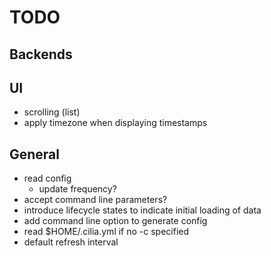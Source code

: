 # TODO

## Backends

## UI
 * scrolling (list)
 * apply timezone when displaying timestamps

## General
* read config
  - update frequency?
* accept command line parameters?
* introduce lifecycle states to indicate initial loading of data
* add command line option to generate config
* read $HOME/.cilia.yml if no -c specified
* default refresh interval

